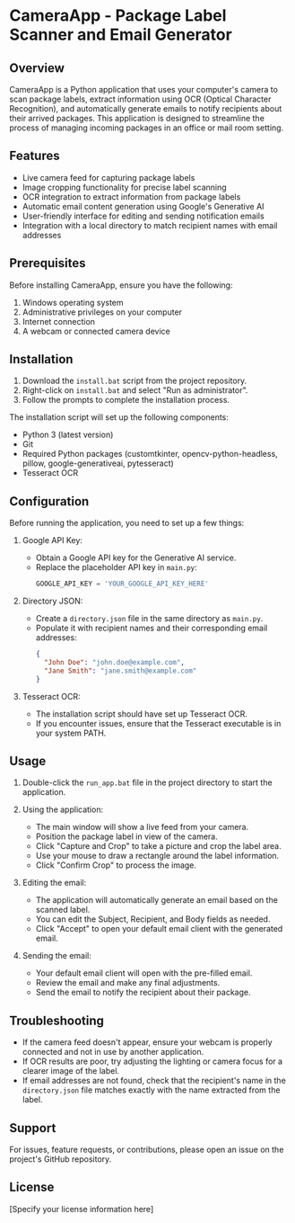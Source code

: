 # CameraApp - Package Label Scanner and Email Generator

## Overview

CameraApp is a Python application that uses your computer's camera to scan package labels, extract information using OCR (Optical Character Recognition), and automatically generate emails to notify recipients about their arrived packages. This application is designed to streamline the process of managing incoming packages in an office or mail room setting.

## Features

- Live camera feed for capturing package labels
- Image cropping functionality for precise label scanning
- OCR integration to extract information from package labels
- Automatic email content generation using Google's Generative AI
- User-friendly interface for editing and sending notification emails
- Integration with a local directory to match recipient names with email addresses

## Prerequisites

Before installing CameraApp, ensure you have the following:

1. Windows operating system
2. Administrative privileges on your computer
3. Internet connection
4. A webcam or connected camera device

## Installation

1. Download the `install.bat` script from the project repository.
2. Right-click on `install.bat` and select "Run as administrator".
3. Follow the prompts to complete the installation process.

The installation script will set up the following components:
- Python 3 (latest version)
- Git
- Required Python packages (customtkinter, opencv-python-headless, pillow, google-generativeai, pytesseract)
- Tesseract OCR

## Configuration

Before running the application, you need to set up a few things:

1. Google API Key:
   - Obtain a Google API key for the Generative AI service.
   - Replace the placeholder API key in `main.py`:
     ```python
     GOOGLE_API_KEY = 'YOUR_GOOGLE_API_KEY_HERE'
     ```

2. Directory JSON:
   - Create a `directory.json` file in the same directory as `main.py`.
   - Populate it with recipient names and their corresponding email addresses:
     ```json
     {
       "John Doe": "john.doe@example.com",
       "Jane Smith": "jane.smith@example.com"
     }
     ```

3. Tesseract OCR:
   - The installation script should have set up Tesseract OCR.
   - If you encounter issues, ensure that the Tesseract executable is in your system PATH.

## Usage

1. Double-click the `run_app.bat` file in the project directory to start the application.

2. Using the application:
   - The main window will show a live feed from your camera.
   - Position the package label in view of the camera.
   - Click "Capture and Crop" to take a picture and crop the label area.
   - Use your mouse to draw a rectangle around the label information.
   - Click "Confirm Crop" to process the image.

3. Editing the email:
   - The application will automatically generate an email based on the scanned label.
   - You can edit the Subject, Recipient, and Body fields as needed.
   - Click "Accept" to open your default email client with the generated email.

4. Sending the email:
   - Your default email client will open with the pre-filled email.
   - Review the email and make any final adjustments.
   - Send the email to notify the recipient about their package.

## Troubleshooting

- If the camera feed doesn't appear, ensure your webcam is properly connected and not in use by another application.
- If OCR results are poor, try adjusting the lighting or camera focus for a clearer image of the label.
- If email addresses are not found, check that the recipient's name in the `directory.json` file matches exactly with the name extracted from the label.

## Support

For issues, feature requests, or contributions, please open an issue on the project's GitHub repository.

## License

[Specify your license information here]